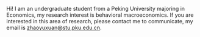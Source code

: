 Hi! I am an undergraduate student from a Peking University majoring in Economics, my research interest is behavioral macroeconomics.
If you are interested in this area of research, please contact me to communicate, my email is zhaoyuxuan@stu.pku.edu.cn. 
